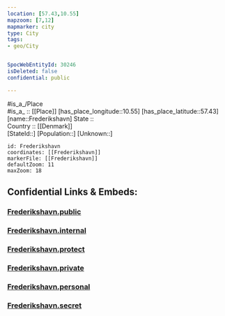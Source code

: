 ```yaml
---
location: [57.43,10.55] 
mapzoom: [7,12] 
mapmarker: city 
type: City
tags:
- geo/City


SpocWebEntityId: 30246
isDeleted: false
confidential: public

---
```

#is_a_/Place  
#is_a_ :: [[Place]] 
[has_place_longitude::10.55] 
[has_place_latitude::57.43] 
[name::Frederikshavn] 
State ::  
Country :: [[Denmark]]  
[StateId::] 
[Population::] 
[Unknown::] 


```leaflet
id: Frederikshavn
coordinates: [[Frederikshavn]] 
markerFile: [[Frederikshavn]] 
defaultZoom: 11 
maxZoom: 18
```


## Confidential Links & Embeds: 

### [Frederikshavn.public](/_public/\Earth\Continent\Europe\Europe~North\Denmark\CityFrederikshavn.public.md) 

### [Frederikshavn.internal](/_internal/\Earth\Continent\Europe\Europe~North\Denmark\CityFrederikshavn.internal.md) 

### [Frederikshavn.protect](/_protect/\Earth\Continent\Europe\Europe~North\Denmark\CityFrederikshavn.protect.md) 

### [Frederikshavn.private](/_private/\Earth\Continent\Europe\Europe~North\Denmark\CityFrederikshavn.private.md) 

### [Frederikshavn.personal](/_personal/\Earth\Continent\Europe\Europe~North\Denmark\CityFrederikshavn.personal.md) 

### [Frederikshavn.secret](/_secret/\Earth\Continent\Europe\Europe~North\Denmark\CityFrederikshavn.secret.md)

